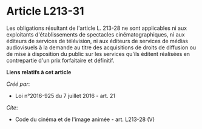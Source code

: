 # Article L213-31

Les obligations résultant de l'article L. 213-28 ne sont applicables ni aux exploitants d'établissements de spectacles
cinématographiques, ni aux éditeurs de services de télévision, ni aux éditeurs de services de médias audiovisuels à la
demande au titre des acquisitions de droits de diffusion ou de mise à disposition du public sur les services qu'ils éditent
réalisées en contrepartie d'un prix forfaitaire et définitif.

**Liens relatifs à cet article**

_Créé par_:

  - Loi n°2016-925 du 7 juillet 2016 - art. 21

_Cite_:

  - Code du cinéma et de l'image animée - art. L213-28 (V)

